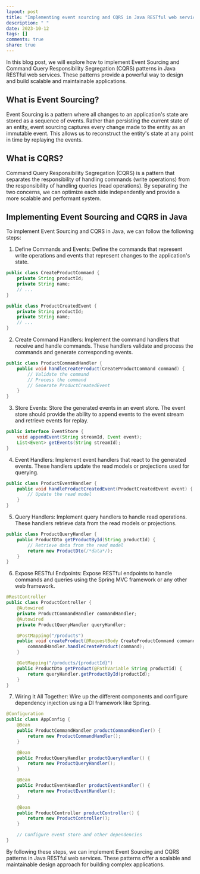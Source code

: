 ```yaml
---
layout: post
title: "Implementing event sourcing and CQRS in Java RESTful web services"
description: " "
date: 2023-10-12
tags: []
comments: true
share: true
---
```


In this blog post, we will explore how to implement Event Sourcing and Command Query Responsibility Segregation (CQRS) patterns in Java RESTful web services. These patterns provide a powerful way to design and build scalable and maintainable applications.

## What is Event Sourcing?

Event Sourcing is a pattern where all changes to an application's state are stored as a sequence of events. Rather than persisting the current state of an entity, event sourcing captures every change made to the entity as an immutable event. This allows us to reconstruct the entity's state at any point in time by replaying the events.

## What is CQRS?

Command Query Responsibility Segregation (CQRS) is a pattern that separates the responsibility of handling commands (write operations) from the responsibility of handling queries (read operations). By separating the two concerns, we can optimize each side independently and provide a more scalable and performant system.

## Implementing Event Sourcing and CQRS in Java

To implement Event Sourcing and CQRS in Java, we can follow the following steps:

1. Define Commands and Events: Define the commands that represent write operations and events that represent changes to the application's state.

```java
public class CreateProductCommand {
    private String productId;
    private String name;
    // ...
}

public class ProductCreatedEvent {
    private String productId;
    private String name;
    // ...
}
```

2. Create Command Handlers: Implement the command handlers that receive and handle commands. These handlers validate and process the commands and generate corresponding events.

```java
public class ProductCommandHandler {
    public void handleCreateProduct(CreateProductCommand command) {
        // Validate the command
        // Process the command
        // Generate ProductCreatedEvent
    }
}
```

3. Store Events: Store the generated events in an event store. The event store should provide the ability to append events to the event stream and retrieve events for replay.

```java
public interface EventStore {
    void appendEvent(String streamId, Event event);
    List<Event> getEvents(String streamId);
}
```

4. Event Handlers: Implement event handlers that react to the generated events. These handlers update the read models or projections used for querying.

```java
public class ProductEventHandler {
    public void handleProductCreatedEvent(ProductCreatedEvent event) {
        // Update the read model
    }
}
```

5. Query Handlers: Implement query handlers to handle read operations. These handlers retrieve data from the read models or projections.

```java
public class ProductQueryHandler {
    public ProductDto getProductById(String productId) {
        // Retrieve data from the read model
        return new ProductDto(/*data*/);
    }
}
```

6. Expose RESTful Endpoints: Expose RESTful endpoints to handle commands and queries using the Spring MVC framework or any other web framework.

```java
@RestController
public class ProductController {
    @Autowired
    private ProductCommandHandler commandHandler;
    @Autowired
    private ProductQueryHandler queryHandler;

    @PostMapping("/products")
    public void createProduct(@RequestBody CreateProductCommand command) {
        commandHandler.handleCreateProduct(command);
    }

    @GetMapping("/products/{productId}")
    public ProductDto getProduct(@PathVariable String productId) {
        return queryHandler.getProductById(productId);
    }
}
```

7. Wiring it All Together: Wire up the different components and configure dependency injection using a DI framework like Spring.

```java
@Configuration
public class AppConfig {
    @Bean
    public ProductCommandHandler productCommandHandler() {
        return new ProductCommandHandler();
    }

    @Bean
    public ProductQueryHandler productQueryHandler() {
        return new ProductQueryHandler();
    }

    @Bean
    public ProductEventHandler productEventHandler() {
        return new ProductEventHandler();
    }

    @Bean
    public ProductController productController() {
        return new ProductController();
    }

    // Configure event store and other dependencies
}
```

By following these steps, we can implement Event Sourcing and CQRS patterns in Java RESTful web services. These patterns offer a scalable and maintainable design approach for building complex applications.